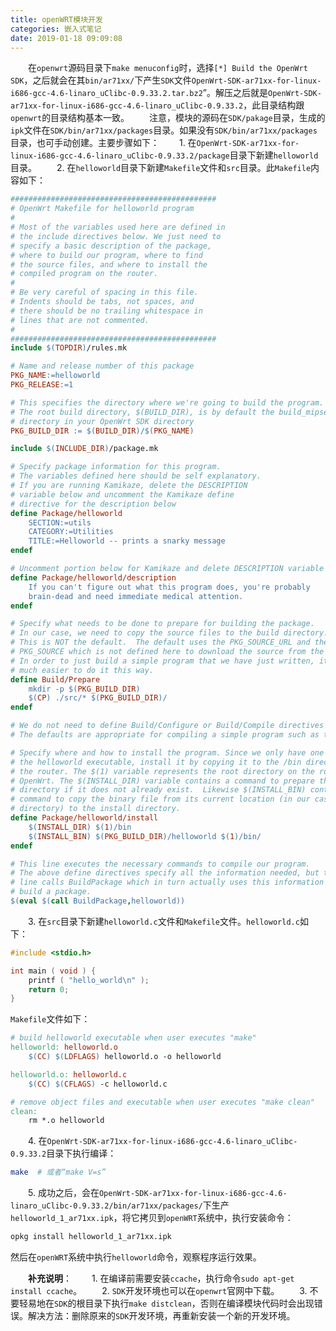 ```yaml
---
title: openWRT模块开发
categories: 嵌入式笔记
date: 2019-01-18 09:09:08
---
```

&emsp;&emsp;在`openwrt`源码目录下`make menuconfig`时，选择`[*] Build the OpenWrt SDK`，之后就会在其`bin/ar71xx/`下产生`SDK`文件`OpenWrt-SDK-ar71xx-for-linux-i686-gcc-4.6-linaro_uClibc-0.9.33.2.tar.bz2`”。解压之后就是`OpenWrt-SDK-ar71xx-for-linux-i686-gcc-4.6-linaro_uClibc-0.9.33.2`，此目录结构跟`openwrt`的目录结构基本一致。<!--more-->
&emsp;&emsp;注意，模块的源码在`SDK/pakage`目录，生成的`ipk`文件在`SDK/bin/ar71xx/packages`目录。如果没有`SDK/bin/ar71xx/packages`目录，也可手动创建。主要步骤如下：
&emsp;&emsp;1. 在`OpenWrt-SDK-ar71xx-for-linux-i686-gcc-4.6-linaro_uClibc-0.9.33.2/package`目录下新建`helloworld`目录。
&emsp;&emsp;2. 在`helloworld`目录下新建`Makefile`文件和`src`目录。此`Makefile`内容如下：

``` makefile
##############################################
# OpenWrt Makefile for helloworld program
#
# Most of the variables used here are defined in
# the include directives below. We just need to
# specify a basic description of the package,
# where to build our program, where to find
# the source files, and where to install the
# compiled program on the router.
#
# Be very careful of spacing in this file.
# Indents should be tabs, not spaces, and
# there should be no trailing whitespace in
# lines that are not commented.
#
##############################################
include $(TOPDIR)/rules.mk

# Name and release number of this package
PKG_NAME:=helloworld
PKG_RELEASE:=1

# This specifies the directory where we're going to build the program.
# The root build directory, $(BUILD_DIR), is by default the build_mipsel
# directory in your OpenWrt SDK directory
PKG_BUILD_DIR := $(BUILD_DIR)/$(PKG_NAME)

include $(INCLUDE_DIR)/package.mk

# Specify package information for this program.
# The variables defined here should be self explanatory.
# If you are running Kamikaze, delete the DESCRIPTION
# variable below and uncomment the Kamikaze define
# directive for the description below
define Package/helloworld
    SECTION:=utils
    CATEGORY:=Utilities
    TITLE:=Helloworld -- prints a snarky message
endef

# Uncomment portion below for Kamikaze and delete DESCRIPTION variable above
define Package/helloworld/description
    If you can't figure out what this program does, you're probably
    brain-dead and need immediate medical attention.
endef

# Specify what needs to be done to prepare for building the package.
# In our case, we need to copy the source files to the build directory.
# This is NOT the default.  The default uses the PKG_SOURCE_URL and the
# PKG_SOURCE which is not defined here to download the source from the web.
# In order to just build a simple program that we have just written, it is
# much easier to do it this way.
define Build/Prepare
    mkdir -p $(PKG_BUILD_DIR)
    $(CP) ./src/* $(PKG_BUILD_DIR)/
endef

# We do not need to define Build/Configure or Build/Compile directives
# The defaults are appropriate for compiling a simple program such as this one

# Specify where and how to install the program. Since we only have one file,
# the helloworld executable, install it by copying it to the /bin directory on
# the router. The $(1) variable represents the root directory on the router running
# OpenWrt. The $(INSTALL_DIR) variable contains a command to prepare the install
# directory if it does not already exist.  Likewise $(INSTALL_BIN) contains the
# command to copy the binary file from its current location (in our case the build
# directory) to the install directory.
define Package/helloworld/install
    $(INSTALL_DIR) $(1)/bin
    $(INSTALL_BIN) $(PKG_BUILD_DIR)/helloworld $(1)/bin/
endef

# This line executes the necessary commands to compile our program.
# The above define directives specify all the information needed, but this
# line calls BuildPackage which in turn actually uses this information to
# build a package.
$(eval $(call BuildPackage,helloworld))
```

&emsp;&emsp;3. 在`src`目录下新建`helloworld.c`文件和`Makefile`文件。`helloworld.c`如下：

``` cpp
#include <stdio.h>

int main ( void ) {
    printf ( "hello_world\n" );
    return 0;
}
```

`Makefile`文件如下：

``` makefile
# build helloworld executable when user executes "make"
helloworld: helloworld.o
    $(CC) $(LDFLAGS) helloworld.o -o helloworld

helloworld.o: helloworld.c
    $(CC) $(CFLAGS) -c helloworld.c

# remove object files and executable when user executes "make clean"
clean:
    rm *.o helloworld
```

&emsp;&emsp;4. 在`OpenWrt-SDK-ar71xx-for-linux-i686-gcc-4.6-linaro_uClibc-0.9.33.2`目录下执行编译：

``` bash
make  # 或者“make V=s”
```

&emsp;&emsp;5. 成功之后，会在`OpenWrt-SDK-ar71xx-for-linux-i686-gcc-4.6-linaro_uClibc-0.9.33.2/bin/ar71xx/packages/`下生产`helloworld_1_ar71xx.ipk`，将它拷贝到`openWRT`系统中，执行安装命令：

``` bash
opkg install helloworld_1_ar71xx.ipk
```

然后在`openWRT`系统中执行`helloworld`命令，观察程序运行效果。

&emsp;&emsp;**补充说明**：
&emsp;&emsp;1. 在编译前需要安装`ccache`，执行命令`sudo apt-get install ccache`。
&emsp;&emsp;2. `SDK`开发环境也可以在`openwrt`官网中下载。
&emsp;&emsp;3. 不要轻易地在`SDK`的根目录下执行`make distclean`，否则在编译模块代码时会出现错误。解决方法：删除原来的`SDK`开发环境，再重新安装一个新的开发环境。